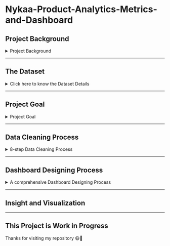 # Nykaa-Product-Analytics-Metrics-and-Dashboard


## Project Background


<details> 
<summary>
Project Background 
	
</summary>
<br>
THE SITUATION

You've just been hired as a Product Analyst for Nykaa, India's leading beauty and cosmetics e-commerce platform. The platform serves millions of customers daily and offers thousands of products across multiple beauty and personal care categories.

THE ASSIGNMENT

Your assignment is to design an explanatory dashboard for Product Managers to help them understand user behavior and product performance. They review this dashboard weekly and need information on user engagement patterns, product discovery metrics, and potential revenue loss due to cart abandonment.

They specifically need insights on:

- User journey patterns and engagement metrics
- Product-level performance and discovery rates
- Revenue impact from cart abandonment and user drop-offs

</details> 

***

## The Dataset


<details> 
<summary>
Click here to know the Dataset Details
	
</summary>
<br>


This dataset was taken from the Kaggle.
It contains 20 Million rows of dataset of a mid-size cosmetics e-commerce store in Russia. 

So I recided to take Nykaa as Company to undertstand this dataset much better.


</details> 

*** 


## Project Goal



<details> 
<summary>
Project Goal
	
</summary>
<br>


Create a Nykaa Product Engagement Dashboard for the Nykaa web platoform. 

This Dashboard will specifically give insights on:

- User journey patterns and engagement metrics
- Product-level performance and discovery rates
- Revenue impact from cart abandonment and user drop-offs


</details> 

*** 



## Data Cleaning Process


<details> 
<summary>
8-step Data Cleaning Process
	
</summary>
<br>


1. **Remove Irrelevant Data**: Excluded rows that didn’t align with the business objective, like transactions without key details.
2. **Handle Missing Data**: Replaced missing Description values with 'Unknown' and removed rows with missing or zero CustomerID, Quantity, or UnitPrice.
3. **Remove Duplicates**: Used ROW_NUMBER() to eliminate duplicate transaction entries.
4. **Fix Structural Errors**: Corrected inconsistencies like typos, wrong capitalization, and naming issues.
5. **Convert Data Types**: Ensured correct types (e.g., Quantity as integer, InvoiceDate as DATETIME).
6. **Standardize/Normalize Data**: Made sure units and scales (e.g., price format, quantity) were consistent.
7. **Dealing with Outliers**: Removed outliers using the IQR method or investigated their cause.
8. **Validate Data**: Conducted final checks to ensure data consistency and completeness.


</details> 

*** 



## Dashboard Designing Process

<details> 
<summary>
A comprehensive Dashboard Designing Process
	
</summary>
<br>


1. Purpose
- Who's the audience
- what are their goal
- what questions do they need ansers to
- how often will the dashboard be reviewed?


2. Choosing the right metric
- It should align with the business goals
- level of detail is appropiate for the audience

3. Presenting the data effectively and selecting the right visuals

4. Elimiate clutter and noice
- 3d formats
- excessive colors
- bg images 
- grid lines
(Anyting that takes space but doesn't add value)


5. Use layout to focus attention
- use F for logical flow
- Put important things first


6. Tell a clear story
- use texts to give context 
- use better chart title and data lables 






1. Purpose
- Who's the audience 
    - Product Manger
- what are their goals 
    - improve the product and user flow so that the users love the product and use it regularly.
    - Reduce the friction in the major funnel
    - to make first time site visitors buy products
    - to make users buy more in one order
    - to and make users buy regularly (Make them an active user)
- what questions do they need answers to
    - where users are getting stuck
    - where users are leaving the site most
    - how the first time users interact and an active user interact with the product
    - which category the first time users and regular user purchase the most.
    - how the users are finding their products, correlation between people who order and who drop without order
    - how people land on the site and from where they land
    - how many products users are purchasing in one go.
    - how long does an user session lasts. 
    - how many products does an user view before purchasing one 
    - does user views and purchases the product when showed below in the product in the recommendation section.
    - does user views and buys product from hero display in the home page
    - for how long users are viewing a product
    - how many user add product from recommendation and feed. and how many products are added via recommendation list or feed.
- how often will the dashboard be reviewed?
    - weekly 


2. Choosing the right metric
- It should align with the business goals
- level of detail is appropiate for the audience

3. Presenting the data effectively and selecting the right visuals

4. Elimiate clutter and noice
- 3d formats
- excessive colors
- bg images 
- grid lines
(Anyting that takes space but doesn't add value)


5. Use layout to focus attention
- use F for logical flow
- Put important things first


6. Tell a clear story
- use texts to give context 
- use better chart title and data lables 




2. Metrics



2. Choosing the right metric
- It should align with the business goals
- level of detail is appropriate for the audience



For the Engagement Dashboard, I followed the "three-by-three rule" - show no more than 3 key areas with 3 core metrics each. This keeps the dashboard focused and digestible.



First Section - 
User Activity Overview:
A time series graph showing DAU/WAU/MAU trends
Average session duration over time
Sessions per user per day

Second Section - 
Feature Engagement:
Feature usage frequency (top 5-7 features)
Time spent per feature
Click-through rates on key elements

Third Section - 
User Behavior:
Session time distribution (24-hour heat map)
User journey flow (simplified version)
Interaction depth (actions per session)


</details> 

*** 





## Insight and Visualization

***

## This Project is Work in Progress 


Thanks for visiting my repository 😃🌟